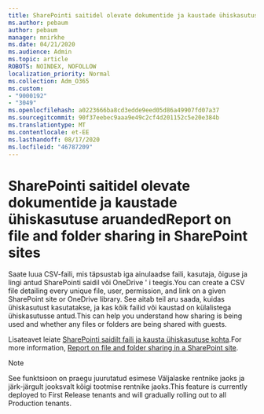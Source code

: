 ```yaml
---
title: SharePointi saitidel olevate dokumentide ja kaustade ühiskasutuse aruanded
ms.author: pebaum
author: pebaum
manager: mnirkhe
ms.date: 04/21/2020
ms.audience: Admin
ms.topic: article
ROBOTS: NOINDEX, NOFOLLOW
localization_priority: Normal
ms.collection: Adm_O365
ms.custom:
- "9000192"
- "3049"
ms.openlocfilehash: a0223666ba8cd3edde9eed05d86a49907fd07a37
ms.sourcegitcommit: 90f37eebec9aaa9e49c2cf4d201152c5e20e384b
ms.translationtype: MT
ms.contentlocale: et-EE
ms.lasthandoff: 08/17/2020
ms.locfileid: "46787209"
---
```

# <a name="report-on-file-and-folder-sharing-in-sharepoint-sites"></a><span data-ttu-id="fa321-102">SharePointi saitidel olevate dokumentide ja kaustade ühiskasutuse aruanded</span><span class="sxs-lookup"><span data-stu-id="fa321-102">Report on file and folder sharing in SharePoint sites</span></span>

<span data-ttu-id="fa321-103">Saate luua CSV-faili, mis täpsustab iga ainulaadse faili, kasutaja, õiguse ja lingi antud SharePointi saidil või OneDrive ' i teegis.</span><span class="sxs-lookup"><span data-stu-id="fa321-103">You can create a CSV file detailing every unique file, user, permission, and link on a given SharePoint site or OneDrive library.</span></span> <span data-ttu-id="fa321-104">See aitab teil aru saada, kuidas ühiskasutust kasutatakse, ja kas kõik failid või kaustad on külalistega ühiskasutusse antud.</span><span class="sxs-lookup"><span data-stu-id="fa321-104">This can help you understand how sharing is being used and whether any files or folders are being shared with guests.</span></span>

<span data-ttu-id="fa321-105">Lisateavet leiate [SharePointi saidilt faili ja kausta ühiskasutuse kohta](https://docs.microsoft.com/sharepoint/sharing-reports).</span><span class="sxs-lookup"><span data-stu-id="fa321-105">For more information, [Report on file and folder sharing in a SharePoint site](https://docs.microsoft.com/sharepoint/sharing-reports).</span></span>

> [!NOTE]
> <span data-ttu-id="fa321-106">See funktsioon on praegu juurutatud esimese Väljalaske rentnike jaoks ja järk-järgult jooksvalt kõigi tootmise rentnike jaoks.</span><span class="sxs-lookup"><span data-stu-id="fa321-106">This feature is currently deployed to First Release tenants and will gradually rolling out to all Production tenants.</span></span>